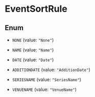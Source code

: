 

# EventSortRule

## Enum


* `NONE` (value: `"None"`)

* `NAME` (value: `"Name"`)

* `DATE` (value: `"Date"`)

* `ADDITIONDATE` (value: `"AdditionDate"`)

* `SERIESNAME` (value: `"SeriesName"`)

* `VENUENAME` (value: `"VenueName"`)



